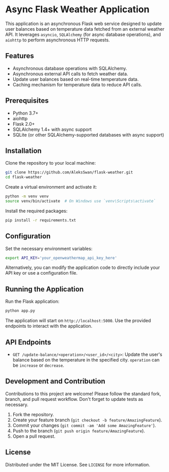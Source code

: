 # Async Flask Weather Application

This application is an asynchronous Flask web service designed to update user balances based on temperature data fetched from an external weather API. It leverages `asyncio`, `SQLAlchemy` (for async database operations), and `aiohttp` to perform asynchronous HTTP requests.

## Features

- Asynchronous database operations with SQLAlchemy.
- Asynchronous external API calls to fetch weather data.
- Update user balances based on real-time temperature data.
- Caching mechanism for temperature data to reduce API calls.

## Prerequisites

- Python 3.7+
- aiohttp
- Flask 2.0+
- SQLAlchemy 1.4+ with async support
- SQLite (or other SQLAlchemy-supported databases with async support)

## Installation

Clone the repository to your local machine:

```bash
git clone https://github.com/AleksSwan/flask-weather.git
cd flask-weather
```

Create a virtual environment and activate it:

```bash
python -m venv venv
source venv/bin/activate  # On Windows use `venv\Scripts\activate`
```

Install the required packages:

```bash
pip install -r requirements.txt
```

## Configuration

Set the necessary environment variables:

```bash
export API_KEY='your_openweathermap_api_key_here'
```

Alternatively, you can modify the application code to directly include your API key or use a configuration file.

## Running the Application

Run the Flask application:

```bash
python app.py
```

The application will start on `http://localhost:5000`. Use the provided endpoints to interact with the application.

## API Endpoints

- `GET /update-balance/<operation>/<user_id>/<city>`: Update the user's balance based on the temperature in the specified city. `operation` can be `increase` or `decrease`.

## Development and Contribution

Contributions to this project are welcome! Please follow the standard fork, branch, and pull request workflow. Don't forget to update tests as necessary.

1. Fork the repository.
2. Create your feature branch (`git checkout -b feature/AmazingFeature`).
3. Commit your changes (`git commit -am 'Add some AmazingFeature'`).
4. Push to the branch (`git push origin feature/AmazingFeature`).
5. Open a pull request.

## License

Distributed under the MIT License. See `LICENSE` for more information.


